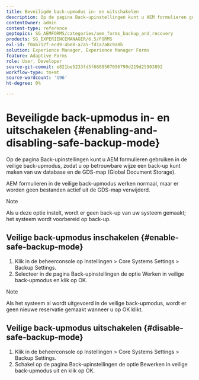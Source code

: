 ```yaml
---
title: Beveiligde back-upmodus in- en uitschakelen
description: Op de pagina Back-upinstellingen kunt u AEM formulieren gebruiken in de veilige back-upmodus, zodat u op betrouwbare wijze een back-up kunt maken van uw database en de GDS-map (Global Document Storage). Leer hoe u de veilige back-upmodus in- en uitschakelt.
contentOwner: admin
content-type: reference
geptopics: SG_AEMFORMS/categories/aem_forms_backup_and_recovery
products: SG_EXPERIENCEMANAGER/6.5/FORMS
exl-id: f0ab712f-ecd9-4be8-a7a5-fd1a7a8c9a0b
solution: Experience Manager, Experience Manager Forms
feature: Adaptive Forms
role: User, Developer
source-git-commit: e821be5233fd5f6688507096790d219d25903892
workflow-type: tm+mt
source-wordcount: '196'
ht-degree: 0%

---
```


# Beveiligde back-upmodus in- en uitschakelen {#enabling-and-disabling-safe-backup-mode}

Op de pagina Back-upinstellingen kunt u AEM formulieren gebruiken in de veilige back-upmodus, zodat u op betrouwbare wijze een back-up kunt maken van uw database en de GDS-map (Global Document Storage).

AEM formulieren in de veilige back-upmodus werken normaal, maar er worden geen bestanden actief uit de GDS-map verwijderd.

>[!NOTE]
>
>Als u deze optie instelt, wordt er geen back-up van uw systeem gemaakt; het systeem wordt voorbereid op back-up.

## Veilige back-upmodus inschakelen {#enable-safe-backup-mode}

1. Klik in de beheerconsole op Instellingen > Core Systems Settings > Backup Settings.
1. Selecteer in de pagina Back-upinstellingen de optie Werken in veilige back-upmodus en klik op OK.

>[!NOTE]
>
>Als het systeem al wordt uitgevoerd in de veilige back-upmodus, wordt er geen nieuwe reservatie gemaakt wanneer u op OK klikt.

## Veilige back-upmodus uitschakelen {#disable-safe-backup-mode}

1. Klik in de beheerconsole op Instellingen > Core Systems Settings > Backup Settings.
1. Schakel op de pagina Back-upinstellingen de optie Bewerken in veilige back-upmodus uit en klik op OK.
